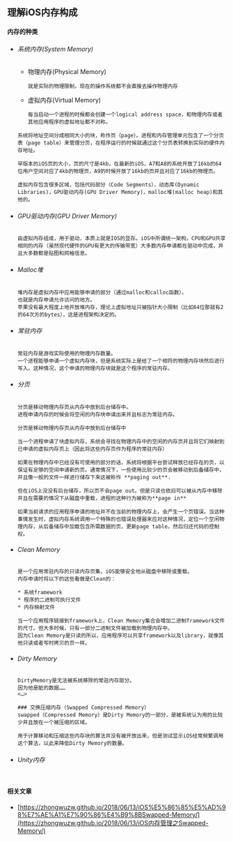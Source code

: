 ## 理解iOS内存构成

#### 内存的种类

- ###### 系统内存(System Memory)

  - 物理内存(Physical Memory)

    ```
    就是实际的物理限制，现在的操作系统都不会直接去操作物理内存
    ```

  - 虚拟内存(Virtual Memory)

    ```
    每当启动一个进程的时候都会创建一个logical address space，和物理内存或者其他应用程序的虚拟地址都不对称。
    ```

  ```
  系统将地址空间分成相同大小的块，称作页（page）。进程和内存管理单元包含了一个分页表（page table）来管理分页，在程序运行的时候就通过这个分页表转换到实际的硬件内存地址。
  
  早版本的iOS页的大小，页的尺寸是4kb，在最新的iOS，A7和A8的系统开放了16kb的64位用户空间对应了4kb的物理页，A9的时候开放了16kb的页并且对应了16kb的物理页。
  
  虚拟内存包含很多区域，包括代码部分（Code Segments），动态库(Dynamic Libraries)，GPU驱动内存(GPU Driver Memory)，malloc堆(malloc heap)和其他的。
  ```

- ###### GPU驱动内存(GPU Driver Memory)

  ```
  由虚拟内存组成，用于驱动，本质上就是IOS的显存。iOS中所谓统一架构，CPU和GPU共享相同的内存（虽然现代硬件的GPU有更大的传输带宽）大多数内存申请都在驱动中完成，并且大多数都是贴图和网格信息。
  ```

- ###### Malloc堆

  ```
  堆内存是虚拟内存中应用能够申请的部分（通过malloc和calloc函数）。
  也就是内存申请允许访问的地方。
  苹果没有最大程度上地开放堆内存，理论上虚拟地址只被指针大小限制（比如64位那就有2的64次方的bytes），这是进程架构决定的。
  ```

- ###### 常驻内存

  ```
  常驻内存是游戏实际使用的物理内存数量。
  一个进程能够申请一个虚拟内存块，但是系统实际上是给了一个相符的物理内存块然后进行写入。这种情况，这个申请的物理内存块就是这个程序的常驻内存。
  ```

- ###### 分页

  ```
  分页是移动物理内存页从内存中放到后台储存中。
  进程申请内存的时候会将空闲的内存块申请出来并且标志为常驻内存。
  
  分页是移动物理内存页从内存中放到后台储存中
  
  当一个进程申请了块虚拟内存，系统会寻找在物理内存中的空闲的内存页并且将它们映射到已申请的虚拟内存页上（因此将这些内存页作为程序的常驻内存）
  
  如果在物理内存中已经没有可使用的部分的话，系统将根据平台尝试释放已经存在的页，以保证有足够的空间申请新的页。通常情况下，一些使用比较少的页会被移动到后备储存中，并且像一般的文件一样进行储存下来这被称作 **paging out**.
  
  但在iOS上没没有后台储存，所以页不会page out。但是只读也依旧可以被从内存中移除并且在需要的情况下从磁盘中重载，进程的这种行为被称为**page in**
  
  如果当前请求的应用程序申请的地址并不在当前的物理内存上，会产生一个页错误。当这种事情发生时，虚拟内存系统调用一个特殊的也错误处理器来应对这种情况，定位一个空闲物理内存，从后备储存中加载包含所需数据的页，更新page table，然后归还代码的控制权。
  ```

- ###### Clean Memory

  ```
  是一个应用常驻内存的只读内存页集，iOS能够安全地从磁盘中移除或重载。
  内存申请时将以下的这些看做是Clean的：
  
  * 系统framework
  * 程序的二进制可执行文件
  * 内存映射文件
  
  当一个应用程序链接到framework上，Clean Memory集合会增加二进制framework文件的尺寸。但大多时候，只有一部分二进制文件被加载到物理内存中。
  因为Clean Memory是只读的所以，应用程序可以共享framework以及library，就像其他只读或者写时拷贝的页一样。
  ```

- ###### Dirty Memory

  ```
  DirtyMemory是无法被系统移除的常驻内存部分。
  因为他是脏的数据……
  <…>
  
  ### 交换压缩内存（Swapped Compressed Memory）
  swapped（Compressed Memory）是Dirty Memory的一部分，是被系统认为用的比较少并且放在一个被压缩的区域。
  
  用于计算移动和压缩这些内存块的算法并没有被开放出来，但是测试显示iOS经常频繁调用这个算法，以此来降低Dirty Memory的数量。
  ```

- ###### Unity内存

  ```
  
  ```

  



#### 相关文章

- [https://zhongwuzw.github.io/2018/06/13/iOS%E5%86%85%E5%AD%98%E7%AE%A1%E7%90%86%E4%B9%8BSwapped-Memory/](https://zhongwuzw.github.io/2018/06/13/iOS内存管理之Swapped-Memory/)